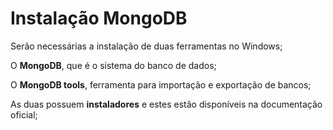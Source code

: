 # Instalação MongoDB

Serão necessárias a instalação de duas ferramentas no Windows;

O **MongoDB**, que é o sistema do banco de dados;

O **MongoDB tools**, ferramenta para importação e exportação de bancos;

As duas possuem **instaladores** e estes estão disponíveis na documentação oficial;